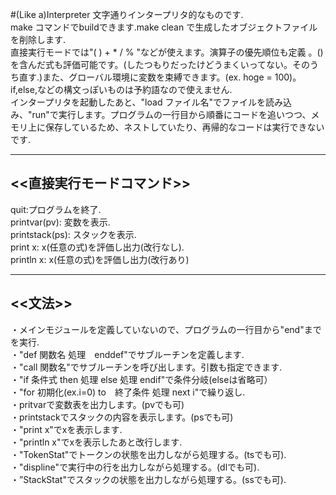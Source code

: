 #(Like a)Interpreter
文字通りインタープリタ的なものです.  
make コマンドでbuildできます.make clean で生成したオブジェクトファイルを削除します.  
直接実行モードでは"( ) + * / % "などが使えます。演算子の優先順位も定義 。()を含んだ式も評価可能です。(したつもりだったけどうまくいってない。そのうち直す.)また、グローバル環境に変数を束縛できます。(ex. hoge = 100)。if,else,などの構文っぽいものは予約語なので使えません.  
インタープリタを起動したあと、"load ファイル名"でファイルを読み込み、"run"で実行します。プログラムの一行目から順番にコードを追いつつ、メモリ上に保存しているため、ネストしていたり、再帰的なコードは実行できないです.  


****
## <<直接実行モードコマンド>>

quit:プログラムを終了.  
printvar(pv): 変数を表示.  
printstack(ps): スタックを表示.   
print x: x(任意の式)を評価し出力(改行なし).   
println x:  x(任意の式)を評価し出力(改行あり)  




****
## <<文法>>  
・メインモジュールを定義していないので、プログラムの一行目から"end"までを実行.  
・"def 関数名 処理　enddef"でサブルーチンを定義します.  
・"call 関数名"でサブルーチンを呼び出します。引数も指定できます.  
・"if 条件式 then 処理 else 処理 endif"で条件分岐(elseは省略可）  
・"for 初期化(ex.i=0) to　終了条件 処理 next i"で繰り返し.  
・pritvarで変数表を出力します。(pvでも可)  
・printstackでスタックの内容を表示します。(psでも可)  
・"print x"でxを表示します.  
・"println x"でxを表示したあと改行します.  
・"TokenStat"でトークンの状態を出力しながら処理する。(tsでも可).  
・"displine"で実行中の行を出力しながら処理する。(dlでも可).  
・”StackStat"でスタックの状態を出力しながら処理する。(ssでも可).  
